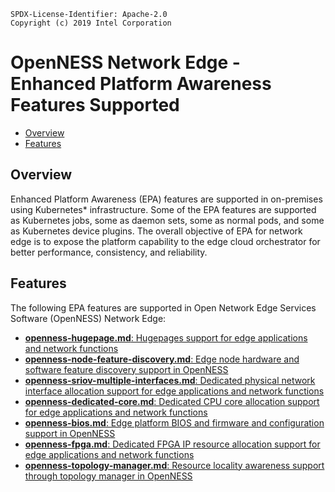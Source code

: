 ```text
SPDX-License-Identifier: Apache-2.0
Copyright (c) 2019 Intel Corporation
```
<!-- omit in toc -->
# OpenNESS Network Edge - Enhanced Platform Awareness Features Supported
- [Overview](#overview)
- [Features](#features)

## Overview 
Enhanced Platform Awareness (EPA) features are supported in on-premises using Kubernetes\* infrastructure. Some of the EPA features are supported as Kubernetes jobs, some as daemon sets, some as normal pods, and some as Kubernetes device plugins. The overall objective of EPA for network edge is to expose the platform capability to the edge cloud orchestrator for better performance, consistency, and reliability.  

## Features 
The following EPA features are supported in Open Network Edge Services Software (OpenNESS) Network Edge:
   * [<b>openness-hugepage.md</b>: Hugepages support for edge applications and network functions](https://github.com/otcshare/x-specs/blob/master/doc/enhanced-platform-awareness/openness-hugepage.md)
   * [<b>openness-node-feature-discovery.md</b>: Edge node hardware and software feature discovery support in OpenNESS](https://github.com/otcshare/x-specs/blob/master/doc/enhanced-platform-awareness/openness-node-feature-discovery.md)
   * [<b>openness-sriov-multiple-interfaces.md</b>: Dedicated physical network interface allocation support for edge applications and network functions](https://github.com/otcshare/x-specs/blob/master/doc/enhanced-platform-awareness/openness-sriov-multiple-interfaces.md)
   * [<b>openness-dedicated-core.md</b>: Dedicated CPU core allocation support for edge applications and network functions](https://github.com/otcshare/x-specs/blob/master/doc/enhanced-platform-awareness/openness-dedicated-core.md)
   * [<b>openness-bios.md</b>: Edge platform BIOS and firmware and configuration support in OpenNESS](https://github.com/otcshare/x-specs/blob/master/doc/enhanced-platform-awareness/openness-bios.md)
   * [<b>openness-fpga.md</b>: Dedicated FPGA IP resource allocation support for edge applications and network functions](https://github.com/otcshare/x-specs/blob/master/doc/enhanced-platform-awareness/openness-fpga.md)
   * [<b>openness-topology-manager.md</b>: Resource locality awareness support through topology manager in OpenNESS](https://github.com/otcshare/x-specs/blob/master/doc/enhanced-platform-awareness/openness-topology-manager.md)

